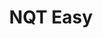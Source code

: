 ---
layout: landing
title: NQT Easy
permalink: /nqt-easy/
imports:
- name: jquery
  load: first
- name: bootstrap-css
  load: first
scripts: service
---